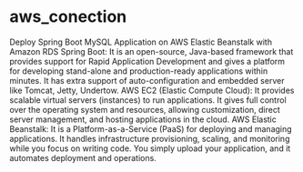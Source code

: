 # aws_conection

Deploy Spring Boot MySQL Application on AWS Elastic Beanstalk with Amazon RDS Spring Boot: It is an open-source, Java-based framework that provides support for Rapid Application Development and gives a platform for developing stand-alone and production-ready applications within minutes. It has extra support of auto-configuration and embedded server like Tomcat, Jetty, Undertow. 
AWS EC2 (Elastic Compute Cloud): It provides scalable virtual servers (instances) to run applications. It gives full control over the operating system and resources, allowing customization, direct server management, and hosting applications in the cloud. AWS Elastic Beanstalk: It is a Platform-as-a-Service (PaaS) for deploying and managing applications. It handles infrastructure provisioning, scaling, and monitoring while you focus on writing code. You simply upload your application, and it automates deployment and operations. 
